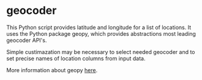 # geocoder

This Python script provides latitude and longitude for a list of locations. It uses the Python package geopy, which provides abstractions most leading geocoder API's.

Simple custimazation may be necessary to select needed geocoder and to set precise names of location columns from input data.

More information about geopy [here](https://geopy.readthedocs.io/en/latest/).


